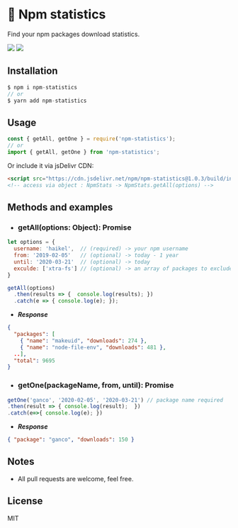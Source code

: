 # 💨 Npm statistics  
Find your npm packages download statistics.

![](https://badgen.net/npm/v/npm-statistics) ![](https://badgen.net/bundlephobia/min/npm-statistics)

## Installation
```js
$ npm i npm-statistics
// or
$ yarn add npm-statistics
```
## Usage
```js
const { getAll, getOne } = require('npm-statistics');
// or
import { getAll, getOne } from 'npm-statistics';
```

Or include it via jsDelivr CDN:
```html
<script src="https://cdn.jsdelivr.net/npm/npm-statistics@1.0.3/build/index.umd.js"></script>
<!-- access via object : NpmStats -> NpmStats.getAll(options) -->
```

## Methods and examples
- ### getAll(options: Object): Promise
```js
let options = { 
  username: 'haikel',  // (required) -> your npm username
  from: '2019-02-05'   // (optional) -> today - 1 year
  until: '2020-03-21'  // (optional) -> today
  exculde: ['xtra-fs'] // (optional) -> an array of packages to exclude
}

getAll(options)
  .then(results => {  console.log(results); })
  .catch(e => { console.log(e); });
```
- ***Response***
```json
{
  "packages": [
    { "name": "makeuid", "downloads": 274 },
    { "name": "node-file-env", "downloads": 481 },
  ..],
  "total": 9695
}
```

- ### **getOne(packageName, from, until): Promise**
```js
getOne('ganco', '2020-02-05', '2020-03-21') // package name required
.then(result => { console.log(result);  })
.catch(e=>{ console.log(e); })
```

- ***Response***
```json
{ "package": "ganco", "downloads": 150 }
```

## Notes
- All pull requests are welcome, feel free.

## License
MIT
